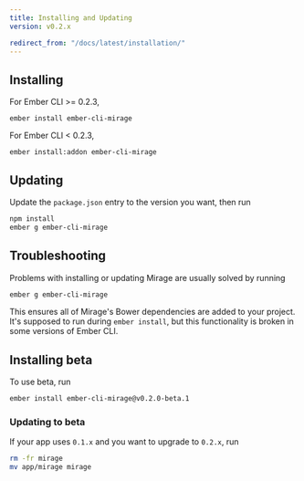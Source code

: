 ```yaml
---
title: Installing and Updating
version: v0.2.x

redirect_from: "/docs/latest/installation/"
---
```


## Installing

For Ember CLI >= 0.2.3,

```
ember install ember-cli-mirage
```

For Ember CLI < 0.2.3,

```
ember install:addon ember-cli-mirage
```

## Updating

Update the `package.json` entry to the version you want, then run

```sh
npm install
ember g ember-cli-mirage
```

## Troubleshooting

Problems with installing or updating Mirage are usually solved by running

```sh
ember g ember-cli-mirage
```

This ensures all of Mirage's Bower dependencies are added to your project. It's supposed to run during `ember install`, but this functionality is broken in some versions of Ember CLI.

## Installing beta

To use beta, run

```sh
ember install ember-cli-mirage@v0.2.0-beta.1
```

### Updating to beta

If your app uses `0.1.x` and you want to upgrade to `0.2.x`, run

```sh
rm -fr mirage
mv app/mirage mirage
```
